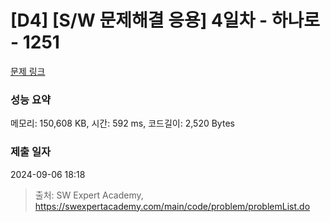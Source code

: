 # [D4] [S/W 문제해결 응용] 4일차 - 하나로 - 1251 

[문제 링크](https://swexpertacademy.com/main/code/problem/problemDetail.do?contestProbId=AV15StKqAQkCFAYD) 

### 성능 요약

메모리: 150,608 KB, 시간: 592 ms, 코드길이: 2,520 Bytes

### 제출 일자

2024-09-06 18:18



> 출처: SW Expert Academy, https://swexpertacademy.com/main/code/problem/problemList.do